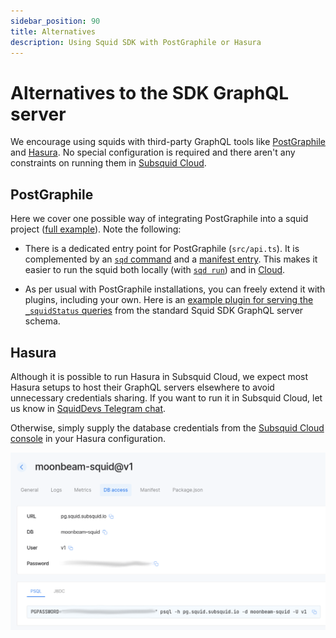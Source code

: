 ```yaml
---
sidebar_position: 90
title: Alternatives
description: Using Squid SDK with PostGraphile or Hasura
---
```


# Alternatives to the SDK GraphQL server

We encourage using squids with third-party GraphQL tools like [PostGraphile](https://www.graphile.org/postgraphile/) and [Hasura](https://hasura.io). No special configuration is required and there aren't any constraints on running them in [Subsquid Cloud](/cloud).

## PostGraphile

Here we cover one possible way of integrating PostGraphile into a squid project ([full example](https://github.com/subsquid-labs/squid-postgraphile-example/)). Note the following:

* There is a dedicated entry point for PostGraphile (`src/api.ts`). It is complemented by an [`sqd` command](https://github.com/subsquid-labs/squid-postgraphile-example/blob/f1fd1691eb59da2c9d57c475a71d0ed44cfed891/commands.json#L58) and a [manifest entry](https://github.com/subsquid-labs/squid-postgraphile-example/blob/f1fd1691eb59da2c9d57c475a71d0ed44cfed891/squid.yaml#L15). This makes it easier to run the squid both locally (with [`sqd run`](/squid-cli/run)) and in [Cloud](/cloud).

* As per usual with PostGraphile installations, you can freely extend it with plugins, including your own. Here is an [example plugin for serving the `_squidStatus` queries](https://github.com/subsquid-labs/squid-postgraphile-example/blob/f1fd1691eb59da2c9d57c475a71d0ed44cfed891/src/api.ts#L11) from the standard Squid SDK GraphQL server schema.

## Hasura

Although it is possible to run Hasura in Subsquid Cloud, we expect most Hasura setups to host their GraphQL servers elsewhere to avoid unnecessary credentials sharing. If you want to run it in Subsquid Cloud, let us know in [SquidDevs Telegram chat](https://t.me/HydraDevs).

Otherwise, simply supply the database credentials from the [Subsquid Cloud console](https://app.subsquid.io/squids/) in your Hasura configuration.

![database creds](database-creds.png)
